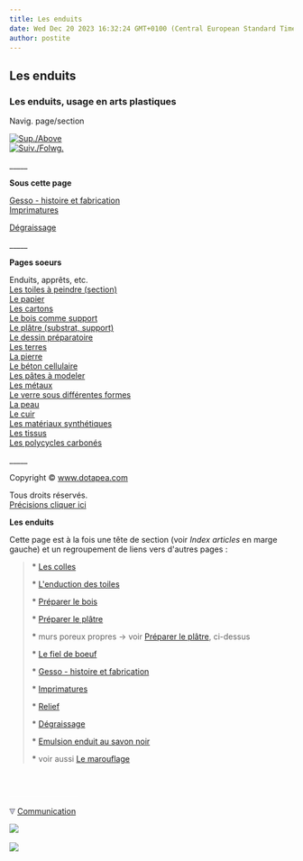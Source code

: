 ```yaml
---
title: Les enduits
date: Wed Dec 20 2023 16:32:24 GMT+0100 (Central European Standard Time)
author: postite
---
```


## Les enduits
### Les enduits, usage en arts plastiques
 Navig. page/section

[![Sup./Above](_derived/up_cmp_themenoir010_up.gif)](supportsetpreparations.html)  
[![Suiv./Folwg.](_derived/next_cmp_themenoir010_next.gif)](toiles.html)

\_\_\_\_\_

**Sous cette page**

[Gesso - histoire et fabrication](fabriquerungesso.html)  
[Imprimatures](imprimatures.html)  

[Dégraissage](degraissage.html)

\_\_\_\_\_

**Pages soeurs**

Enduits, apprêts, etc.  
[Les toiles à peindre (section)](toiles.html)  
[Le papier](papier.html)  
[Les cartons](cartons.html)  
[Le bois comme support](bois.html)  
[Le plâtre (substrat, support)](platresupport.html)  
[Le dessin préparatoire](dessinpreparatoire.html)  
[Les terres](terressupports.html)  
[La pierre](pierre.html)  
[Le béton cellulaire](betoncellulaire.html)  
[Les pâtes à modeler](patesamodeler.html)  
[Les métaux](metaux.html)  
[Le verre sous différentes formes](verre.html)  
[La peau](peau.html)  
[Le cuir](cuir.html)  
[Les matériaux synthétiques](plastiques.html)  
[Les tissus](tissus.html)  
[Les polycycles carbonés](polycyclescarbones.html)

\_\_\_\_\_

Copyright © www.dotapea.com

Tous droits réservés.  
[Précisions cliquer ici](droitscopie.html)

**Les enduits**

Cette page est à la fois une tête de section (voir _Index articles_ en marge gauche) et un regroupement de liens vers d'autres pages :

> **\*** [Les colles](colles.html)
> 
> **\*** [L'enduction des toiles](enductiondestoiles.html)
> 
> **\*** [Préparer le bois](preparatboispeinture.html)
> 
> **\*** [Préparer le plâtre](platresupport.html#quellespeinturespourleplatrequellesenductions)
> 
> **\*** murs poreux propres -> voir [Préparer le plâtre](platresupport.html#quellespeinturespourleplatrequellesenductions), ci-dessus
> 
> **\*** [Le fiel de boeuf](fieldeboeuf.html)
> 
> **\*** [Gesso - histoire et fabrication](fabriquerungesso.html)
> 
> **\*** [Imprimatures](imprimatures.html)
> 
> **\*** [Relief](relief.html)
> 
> **\*** [Dégraissage](degraissage.html)
> 
> **\*** [Emulsion enduit au savon noir](liantsemulsions.html#emulsionenduitausavonnoir)
> 
> **\*** voir aussi [Le marouflage](marouflage.html)



 

 ![](images/transparent122x1.gif)

![](images/flechebas.gif) [Communication](http://www.artrealite.com/annonceurs.htm) 

[![](https://cbonvin.fr/sites/regie.artrealite.com/visuels/campagne1.png)](index-2.html#20131014)

![](https://cbonvin.fr/sites/regie.artrealite.com/visuels/campagne2.png)